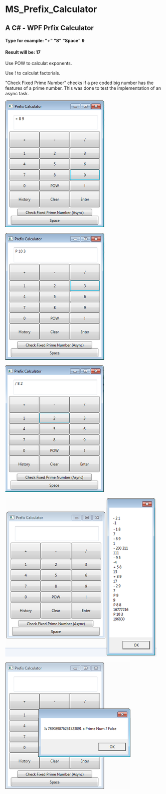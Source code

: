 # MS_Prefix_Calculator
## A C# - WPF Prfix Calculator

#### Type for example: "+" "8" "Space" 9
#### Result will be: 17

Use POW to calculat exponents.

Use ! to calculat factorials.

"Check Fixed Prime Number" checks if a pre coded big number has the features of a prime number. This was done to test the implementation of an async task.

![Calc1](/img/prefix1.png)

![Calc2](/img/prefix2.png)

![Calc3](/img/prefix4.png)

![Calc4](/img/prefix5.png)

![Calc5](/img/prefix6.png)

